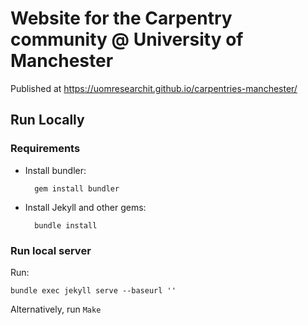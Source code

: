 # Website for the Carpentry community @ University of Manchester

Published at https://uomresearchit.github.io/carpentries-manchester/

## Run Locally
### Requirements
- Install bundler:
    
		gem install bundler
        
- Install Jekyll and other gems:

		bundle install

### Run local server
Run:

	bundle exec jekyll serve --baseurl ''

 Alternatively, run `Make`
